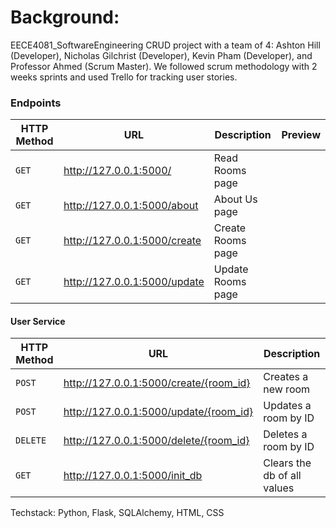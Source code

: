  # Background:
EECE4081_SoftwareEngineering CRUD project with a team of 4: Ashton Hill (Developer), Nicholas Gilchrist (Developer), Kevin Pham (Developer), and Professor Ahmed (Scrum Master).
We followed scrum methodology with 2 weeks sprints and used Trello for tracking user stories.

### Endpoints 

|HTTP Method|URL|Description|Preview|
|---|---|---|---|
|`GET`|http://127.0.0.1:5000/         | Read Rooms page | |
|`GET`|http://127.0.0.1:5000/about    | About Us page | |
|`GET`|http://127.0.0.1:5000/create   | Create Rooms page | |
|`GET`|http://127.0.0.1:5000/update   | Update Rooms page | |

#### User Service

|HTTP Method|URL|Description|
|---|---|---|
|`POST`|http://127.0.0.1:5000/create/{room_id}   | Creates a new room |
|`POST`|http://127.0.0.1:5000/update/{room_id}   | Updates a room by ID |
|`DELETE`|http://127.0.0.1:5000/delete/{room_id} | Deletes a room by ID |
|`GET`|http://127.0.0.1:5000/init_db             | Clears the db of all values |


Techstack: Python, Flask, SQLAlchemy, HTML, CSS

